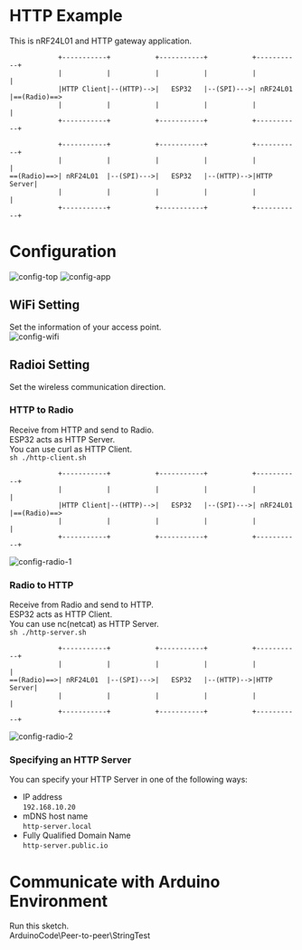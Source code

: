 # HTTP Example   
This is nRF24L01 and HTTP gateway application.   
```
            +-----------+           +-----------+           +-----------+
            |           |           |           |           |           |
            |HTTP Client|--(HTTP)-->|   ESP32   |--(SPI)--->| nRF24L01  |==(Radio)==>
            |           |           |           |           |           |
            +-----------+           +-----------+           +-----------+

            +-----------+           +-----------+           +-----------+
            |           |           |           |           |           |
==(Radio)==>| nRF24L01  |--(SPI)--->|   ESP32   |--(HTTP)-->|HTTP Server|
            |           |           |           |           |           |
            +-----------+           +-----------+           +-----------+
```



# Configuration
![config-top](https://github.com/nopnop2002/esp-idf-mirf/assets/6020549/e8e22c35-da61-4d5b-82ab-751b05d54d98)
![config-app](https://github.com/nopnop2002/esp-idf-mirf/assets/6020549/aeb5992b-ca2e-4ec9-aa56-7b70e8a06491)

## WiFi Setting
Set the information of your access point.   
![config-wifi](https://github.com/nopnop2002/esp-idf-mirf/assets/6020549/49cba564-dd2b-46b9-bcc4-c928a816697c)

## Radioi Setting
Set the wireless communication direction.   

### HTTP to Radio
Receive from HTTP and send to Radio.   
ESP32 acts as HTTP Server.   
You can use curl as HTTP Client.   
```sh ./http-client.sh```

```
            +-----------+           +-----------+           +-----------+
            |           |           |           |           |           |
            |HTTP Client|--(HTTP)-->|   ESP32   |--(SPI)--->| nRF24L01  |==(Radio)==>
            |           |           |           |           |           |
            +-----------+           +-----------+           +-----------+
```

![config-radio-1](https://github.com/nopnop2002/esp-idf-mirf/assets/6020549/562285e0-3c3a-4315-b960-ab27186e9c95)


### Radio to HTTP
Receive from Radio and send to HTTP.   
ESP32 acts as HTTP Client.   
You can use nc(netcat) as HTTP Server.   
```sh ./http-server.sh```

```
            +-----------+           +-----------+           +-----------+
            |           |           |           |           |           |
==(Radio)==>| nRF24L01  |--(SPI)--->|   ESP32   |--(HTTP)-->|HTTP Server|
            |           |           |           |           |           |
            +-----------+           +-----------+           +-----------+
```

![config-radio-2](https://github.com/nopnop2002/esp-idf-mirf/assets/6020549/118b4d07-7c43-48d3-84fd-670e0e678370)



### Specifying an HTTP Server   
You can specify your HTTP Server in one of the following ways:   
- IP address   
 ```192.168.10.20```   
- mDNS host name   
 ```http-server.local```   
- Fully Qualified Domain Name   
 ```http-server.public.io```


# Communicate with Arduino Environment   
Run this sketch.   
ArduinoCode\Peer-to-peer\StringTest   

